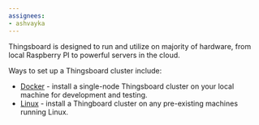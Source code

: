```yaml
---
assignees:
- ashvayka
---
```



Thingsboard is designed to run and utilize on majority of hardware, from local Raspberry PI to powerful servers in the cloud.

Ways to set up a Thingsboard cluster include:


 - [Docker](/docs/user-guide/install/docker/) - install a single-node Thingsboard cluster on your local machine for development and testing.
 - [Linux](/docs/user-guide/install/linux/) - install a Thingboard cluster on any pre-existing machines running Linux.